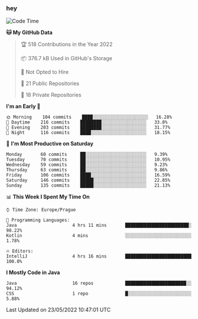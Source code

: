 ### hey

<!--START_SECTION:waka-->
![Code Time](http://img.shields.io/badge/Code%20Time-666%20hrs%202%20mins-blue)

**🐱 My GitHub Data** 

> 🏆 518 Contributions in the Year 2022
 > 
> 📦 376.7 kB Used in GitHub's Storage 
 > 
> 🚫 Not Opted to Hire
 > 
> 📜 21 Public Repositories 
 > 
> 🔑 18 Private Repositories  
 > 
**I'm an Early 🐤** 

```text
🌞 Morning    104 commits    ████░░░░░░░░░░░░░░░░░░░░░   16.28% 
🌆 Daytime    216 commits    ████████░░░░░░░░░░░░░░░░░   33.8% 
🌃 Evening    203 commits    ████████░░░░░░░░░░░░░░░░░   31.77% 
🌙 Night      116 commits    ████░░░░░░░░░░░░░░░░░░░░░   18.15%

```
📅 **I'm Most Productive on Saturday** 

```text
Monday       60 commits     ██░░░░░░░░░░░░░░░░░░░░░░░   9.39% 
Tuesday      70 commits     ██░░░░░░░░░░░░░░░░░░░░░░░   10.95% 
Wednesday    59 commits     ██░░░░░░░░░░░░░░░░░░░░░░░   9.23% 
Thursday     63 commits     ██░░░░░░░░░░░░░░░░░░░░░░░   9.86% 
Friday       106 commits    ████░░░░░░░░░░░░░░░░░░░░░   16.59% 
Saturday     146 commits    █████░░░░░░░░░░░░░░░░░░░░   22.85% 
Sunday       135 commits    █████░░░░░░░░░░░░░░░░░░░░   21.13%

```


📊 **This Week I Spent My Time On** 

```text
⌚︎ Time Zone: Europe/Prague

💬 Programming Languages: 
Java                     4 hrs 11 mins       ████████████████████████░   98.22% 
Kotlin                   4 mins              ░░░░░░░░░░░░░░░░░░░░░░░░░   1.78%

🔥 Editors: 
IntelliJ                 4 hrs 16 mins       █████████████████████████   100.0%

```

**I Mostly Code in Java** 

```text
Java                     16 repos            ███████████████████████░░   94.12% 
CSS                      1 repo              █░░░░░░░░░░░░░░░░░░░░░░░░   5.88%

```



 Last Updated on 23/05/2022 10:47:01 UTC
<!--END_SECTION:waka-->
